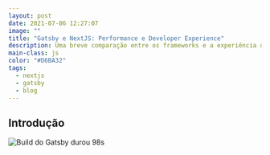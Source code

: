 ```yaml
---
layout: post
date: 2021-07-06 12:27:07
image: ""
title: "Gatsby e NextJS: Performance e Developer Experience"
description: Uma breve comparação entre os frameworks e a experiência de desenvolvimento.
main-class: js
color: "#D6BA32"
tags:
  - nextjs
  - gatsby
  - blog
---
```

## Introdução



![Build do Gatsby durou 98s](/assets/img/gatsby-build.jpeg)